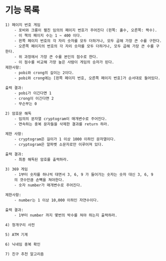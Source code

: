 # 기능 목록
    1) 페이지 번호 게임
        - 포비와 크롱이 펼친 임의의 페이지 번호가 주어진다 (왼쪽: 홀수, 오른쪽: 짝수).
        - 이 책의 페이지 수는 1 ~ 400 이다.
        - 왼쪽 페이지 번호의 각 자리 숫자를 모두 더하거나, 모두 곱해 가장 큰 수를 구한다.
        - 오른쪽 페이지의 번호의 각 자리 숫자를 모두 더하거나, 모두 곱해 가장 큰 수를 구한다.
        - 위 과정에서 가장 큰 수를 본인의 점수로 한다.
        - 이 점수를 비교해 가장 높은 사람이 게임의 승자가 된다.
    제한사항:
        - pobi와 crong의 길이는 2이다.
        - pobi와 crong에는 [왼쪽 페이지 번호, 오른쪽 페이지 번호]가 순서대로 들어있다.
        
    출력 결과:
        - pobi가 이긴다면 1
        - crong이 이긴다면 2
        - 무슨부는 0
    
    2) 암호문 해독
        - 임의의 문자열 cryptogram이 매개변수로 주어진다.
        - 연속하는 중복 문자들을 삭제한 결과를 return 하라.

    제한 사항:
        - cryptogram은 길이가 1 이상 1000 이하인 문자열이다.
        - cryptogram은 알파벳 소문자로만 이루어져 있다.

    출력 결과:
        - 최종 해독된 암호를 출력하라.

    3) 369 게임
        - 1부터 숫자를 하나씩 대면서 3, 6, 9 가 들어가는 숫자는 숫자 대신 3, 6, 9
        의 갯수만큼 손뼉을 쳐야한다.
        - 숫자 number가 매개변수로 주어진다.

    제한사항:
        - number는 1 이상 10,000 이하인 자연수이다.

    출력 결과:
        - 1부터 number 까지 몇번의 박수를 쳐야 하는지 출력하라.

    4) 청개구리 사전

    5) ATM 기계

    6) 닉네임 중복 확인

    7) 친구 추천 알고리즘
    